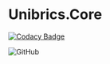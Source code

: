 # Unibrics.Core

[![Codacy Badge](https://api.codacy.com/project/badge/Grade/35727f935b9d4f879e81abfdd0911362)](https://app.codacy.com/gh/unibrics/unibrics.core?utm_source=github.com&utm_medium=referral&utm_content=unibrics/unibrics.core&utm_campaign=Badge_Grade_Settings)

![GitHub](https://img.shields.io/github/license/unibrics/unibrics.core?style=for-the-badge&color=blue)
